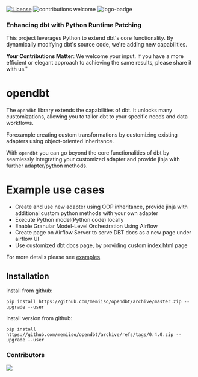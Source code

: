[![License](http://img.shields.io/:license-apache%202.0-brightgreen.svg)](http://www.apache.org/licenses/LICENSE-2.0.html)
![contributions welcome](https://img.shields.io/badge/contributions-welcome-brightgreen.svg?style=flat)
![logo-badge](https://github.com/mac-s-g/github-help-wanted/blob/master/src/images/logo-full.png?raw=true)

### Enhancing dbt with Python Runtime Patching

This project leverages Python to extend dbt's core functionality. By dynamically modifying dbt's source code, we're
adding new capabilities.

**Your Contributions Matter**: We welcome your input. If you have a more efficient or elegant approach to achieving the
same results, please share it with us."

# opendbt

The `opendbt` library extends the capabilities of dbt. It unlocks many customizations, allowing you to tailor dbt to
your specific needs and data workflows.

Forexample creating custom transformations by customizing existing adapters using object-oriented inheritance.

With `opendbt` you can go beyond the core functionalities of dbt by seamlessly integrating your customized adapter and
provide jinja with further adapter/python methods.

# Example use cases

- Create and use new adapter using OOP inheritance, provide jinja with additional custom python methods with your own adapter
- Execute Python model(Python code) locally
- Enable Granular Model-Level Orchestration Using Airflow
- Create page on Airflow Server to serve DBT docs as a new page under airflow UI
- Use customized dbt docs page, by providing custom index.html page

For more details please see [examples](docs/EXAMPLES.md).

## Installation

install from github:

```shell
pip install https://github.com/memiiso/opendbt/archive/master.zip --upgrade --user
```

install version from github:

```shell
pip install https://github.com/memiiso/opendbt/archive/refs/tags/0.4.0.zip --upgrade --user
```

### Contributors

<a href="https://github.com/memiiso/opendbt/graphs/contributors">
  <img src="https://contributors-img.web.app/image?repo=memiiso/opendbt" />
</a>
